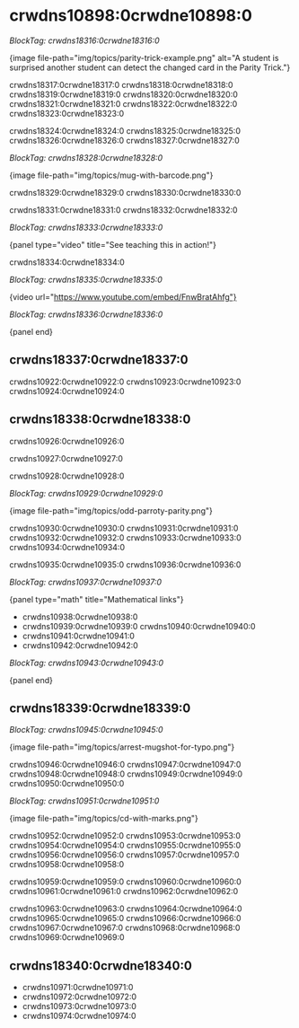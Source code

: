 # crwdns10898:0crwdne10898:0

*BlockTag: crwdns18316:0crwdne18316:0*

{image file-path="img/topics/parity-trick-example.png" alt="A student is surprised another student can detect the changed card in the Parity Trick."}

crwdns18317:0crwdne18317:0 crwdns18318:0crwdne18318:0 crwdns18319:0crwdne18319:0 crwdns18320:0crwdne18320:0 crwdns18321:0crwdne18321:0 crwdns18322:0crwdne18322:0 crwdns18323:0crwdne18323:0

crwdns18324:0crwdne18324:0 crwdns18325:0crwdne18325:0 crwdns18326:0crwdne18326:0 crwdns18327:0crwdne18327:0

*BlockTag: crwdns18328:0crwdne18328:0*

{image file-path="img/topics/mug-with-barcode.png"}

crwdns18329:0crwdne18329:0 crwdns18330:0crwdne18330:0

crwdns18331:0crwdne18331:0 crwdns18332:0crwdne18332:0

*BlockTag: crwdns18333:0crwdne18333:0*

{panel type="video" title="See teaching this in action!"}

crwdns18334:0crwdne18334:0

*BlockTag: crwdns18335:0crwdne18335:0*

{video url="https://www.youtube.com/embed/FnwBratAhfg"}

*BlockTag: crwdns18336:0crwdne18336:0*

{panel end}

## crwdns18337:0crwdne18337:0

crwdns10922:0crwdne10922:0 crwdns10923:0crwdne10923:0 crwdns10924:0crwdne10924:0

## crwdns18338:0crwdne18338:0

crwdns10926:0crwdne10926:0

crwdns10927:0crwdne10927:0

crwdns10928:0crwdne10928:0

*BlockTag: crwdns10929:0crwdne10929:0*

{image file-path="img/topics/odd-parroty-parity.png"}

crwdns10930:0crwdne10930:0 crwdns10931:0crwdne10931:0 crwdns10932:0crwdne10932:0 crwdns10933:0crwdne10933:0 crwdns10934:0crwdne10934:0

crwdns10935:0crwdne10935:0 crwdns10936:0crwdne10936:0

*BlockTag: crwdns10937:0crwdne10937:0*

{panel type="math" title="Mathematical links"}

- crwdns10938:0crwdne10938:0
- crwdns10939:0crwdne10939:0 crwdns10940:0crwdne10940:0
- crwdns10941:0crwdne10941:0
- crwdns10942:0crwdne10942:0

*BlockTag: crwdns10943:0crwdne10943:0*

{panel end}

## crwdns18339:0crwdne18339:0

*BlockTag: crwdns10945:0crwdne10945:0*

{image file-path="img/topics/arrest-mugshot-for-typo.png"}

crwdns10946:0crwdne10946:0 crwdns10947:0crwdne10947:0 crwdns10948:0crwdne10948:0 crwdns10949:0crwdne10949:0 crwdns10950:0crwdne10950:0

*BlockTag: crwdns10951:0crwdne10951:0*

{image file-path="img/topics/cd-with-marks.png"}

crwdns10952:0crwdne10952:0 crwdns10953:0crwdne10953:0 crwdns10954:0crwdne10954:0 crwdns10955:0crwdne10955:0 crwdns10956:0crwdne10956:0 crwdns10957:0crwdne10957:0 crwdns10958:0crwdne10958:0

crwdns10959:0crwdne10959:0 crwdns10960:0crwdne10960:0 crwdns10961:0crwdne10961:0 crwdns10962:0crwdne10962:0

crwdns10963:0crwdne10963:0 crwdns10964:0crwdne10964:0 crwdns10965:0crwdne10965:0 crwdns10966:0crwdne10966:0 crwdns10967:0crwdne10967:0 crwdns10968:0crwdne10968:0 crwdns10969:0crwdne10969:0

## crwdns18340:0crwdne18340:0

- crwdns10971:0crwdne10971:0
- crwdns10972:0crwdne10972:0
- crwdns10973:0crwdne10973:0
- crwdns10974:0crwdne10974:0